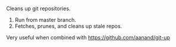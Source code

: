 Cleans up git repositories.

1. Run from master branch.
2. Fetches, prunes, and cleans up stale repos.

Very useful when combined with https://github.com/aanand/git-up
